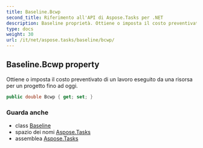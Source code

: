```yaml
---
title: Baseline.Bcwp
second_title: Riferimento all'API di Aspose.Tasks per .NET
description: Baseline proprietà. Ottiene o imposta il costo preventivato di un lavoro eseguito da una risorsa per un progetto fino ad oggi.
type: docs
weight: 30
url: /it/net/aspose.tasks/baseline/bcwp/
---
```

## Baseline.Bcwp property

Ottiene o imposta il costo preventivato di un lavoro eseguito da una risorsa per un progetto fino ad oggi.

```csharp
public double Bcwp { get; set; }
```

### Guarda anche

* class [Baseline](../)
* spazio dei nomi [Aspose.Tasks](../../baseline/)
* assemblea [Aspose.Tasks](../../../)


